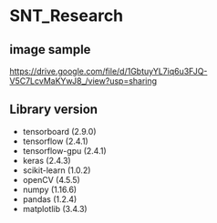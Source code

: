 # SNT_Research
## image sample
https://drive.google.com/file/d/1GbtuyYL7iq6u3FJQ-V5C7LcvMaKYwJ8_/view?usp=sharing
## Library version
  * tensorboard (2.9.0)
  * tensorflow (2.4.1)
  * tensorflow-gpu (2.4.1)
  * keras (2.4.3)
  * scikit-learn (1.0.2)
  * openCV (4.5.5)
  * numpy (1.16.6)
  * pandas (1.2.4)
  * matplotlib (3.4.3)
